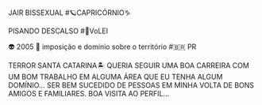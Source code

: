
JAIR
BISSEXUAL
#🪐CAPRICÓRNIO♑️

PISANDO DESCALSO
#🏐VoLEI

👽 2005
🦈 imposição e domínio sobre o território
#🇧🇷 PR

TERROR
SANTA CATARINA🏝
QUERIA SEGUIR UMA BOA CARREIRA COM UM BOM TRABALHO EM ALGUMA ÁREA QUE EU TENHA ALGUM DOMÍNIO...
SER BEM SUCEDIDO DE PESSOAS EM MINHA VOLTA DE BONS AMIGOS E FAMILIARES.
BOA VISITA AO PERFIL... 

